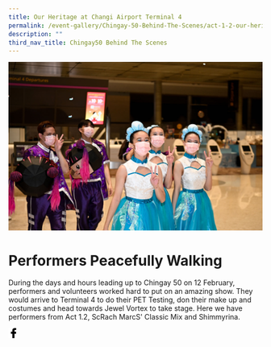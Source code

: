```yaml
---
title: Our Heritage at Changi Airport Terminal 4
permalink: /event-gallery/Chingay-50-Behind-The-Scenes/act-1-2-our-heritage-at-changi-terminal-4
description: ""
third_nav_title: Chingay50 Behind The Scenes
---
```

![Act 1.2 Our Heritage at Terminal 4](/images/Event%20Gallery/Behind%20The%20Scenes/Act%201%20Da%20Tou%20Wawa%20The%20Academy%20of%20Dance%20and%20Shimmyrina-01.jpg)

# **Performers Peacefully Walking**
During the days and hours leading up to Chingay 50 on 12 February, performers and volunteers worked hard to put on an amazing show. They would arrive to Terminal 4 to do their PET Testing, don their make up and costumes and head towards Jewel Vortex to take stage. Here we have performers from Act 1.2, ScRach MarcS' Classic Mix and Shimmyrina.

<a href="http://www.facebook.com/sharer.php?u=http://www.chingay.gov.sg/image/event-gallery/performers-peacefully-walking" style="float:left;">
	<img src="/images/facebook.png" style="width:auto;height:20px;">
</a>